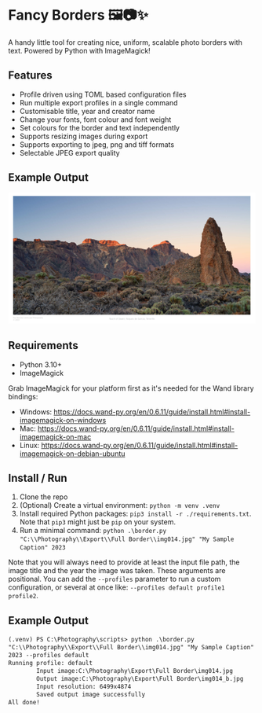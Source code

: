 #  Fancy Borders 🖼️📷✨
A handy little tool for creating nice, uniform, scalable photo borders with text. Powered by Python with ImageMagick!

## Features
- Profile driven using TOML based configuration files
- Run multiple export profiles in a single command
- Customisable title, year and creator name
- Change your fonts, font colour and font weight
- Set colours for the border and text independently
- Supports resizing images during export
- Supports exporting to jpeg, png and tiff formats
- Selectable JPEG export quality

## Example Output
![](./preview.jpg)

## Requirements
- Python 3.10+
- ImageMagick

Grab ImageMagick for your platform first as it's needed for the Wand library bindings:
- Windows: https://docs.wand-py.org/en/0.6.11/guide/install.html#install-imagemagick-on-windows
- Mac: https://docs.wand-py.org/en/0.6.11/guide/install.html#install-imagemagick-on-mac
- Linux: https://docs.wand-py.org/en/0.6.11/guide/install.html#install-imagemagick-on-debian-ubuntu

## Install / Run
1. Clone the repo
2. (Optional) Create a virtual environment: `python -m venv .venv`
3. Install required Python packages: `pip3 install -r ./requirements.txt`. Note that `pip3` might just be `pip` on your system.
4. Run a minimal command: `python .\border.py "C:\\Photography\\Export\\Full Border\\img014.jpg" "My Sample Caption" 2023`

Note that you will always need to provide at least the input file path, the image title and the year the image was taken. These arguments are positional. You can add the `--profiles` parameter to run a custom configuration, or several at once like: `--profiles default profile1 profile2`.

## Example Output
```
(.venv) PS C:\Photography\scripts> python .\border.py "C:\\Photography\\Export\\Full Border\\img014.jpg" "My Sample Caption" 2023 --profiles default                 
Running profile: default
        Input image:C:\Photography\Export\Full Border\img014.jpg
        Output image:C:\Photography\Export\Full Border\img014_b.jpg
        Input resolution: 6499x4874
        Saved output image successfully
All done!
```